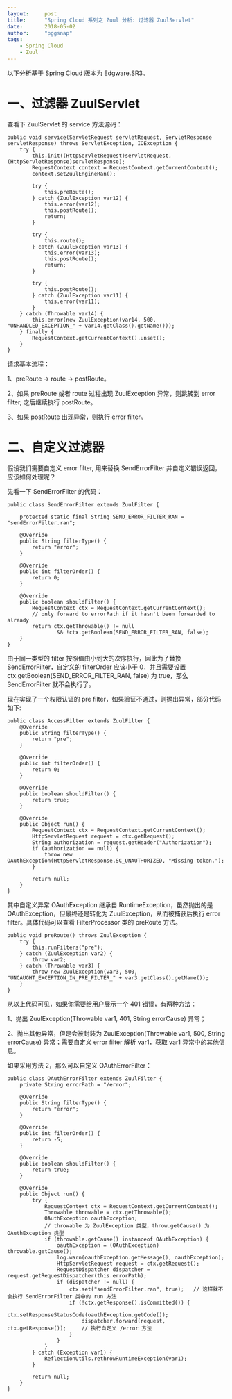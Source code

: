 ```yaml
---
layout:     post
title:      "Spring Cloud 系列之 Zuul 分析: 过滤器 ZuulServlet"
date:       2018-05-02
author:     "pggsnap"
tags:
    - Spring Cloud
    - Zuul
---
```


以下分析基于 Spring Cloud 版本为 Edgware.SR3。

# 一、过滤器 ZuulServlet

查看下 ZuulServlet 的 service 方法源码：
```
public void service(ServletRequest servletRequest, ServletResponse servletResponse) throws ServletException, IOException {
    try {
        this.init((HttpServletRequest)servletRequest, (HttpServletResponse)servletResponse);
        RequestContext context = RequestContext.getCurrentContext();
        context.setZuulEngineRan();

        try {
            this.preRoute();
        } catch (ZuulException var12) {
            this.error(var12);
            this.postRoute();
            return;
        }

        try {
            this.route();
        } catch (ZuulException var13) {
            this.error(var13);
            this.postRoute();
            return;
        }

        try {
            this.postRoute();
        } catch (ZuulException var11) {
            this.error(var11);
        }
    } catch (Throwable var14) {
        this.error(new ZuulException(var14, 500, "UNHANDLED_EXCEPTION_" + var14.getClass().getName()));
    } finally {
        RequestContext.getCurrentContext().unset();
    }
}
```

请求基本流程：

1、preRoute -> route -> postRoute。

2、如果 preRoute 或者 route 过程出现 ZuulException 异常，则跳转到 error filter, 之后继续执行 postRoute。

3、如果 postRoute 出现异常，则执行 error filter。

# 二、自定义过滤器

假设我们需要自定义 error filter, 用来替换 SendErrorFilter 并自定义错误返回，应该如何处理呢？

先看一下 SendErrorFilter 的代码：
```
public class SendErrorFilter extends ZuulFilter {

	protected static final String SEND_ERROR_FILTER_RAN = "sendErrorFilter.ran";

	@Override
	public String filterType() {
		return "error";
	}

	@Override
	public int filterOrder() {
		return 0;
	}

	@Override
	public boolean shouldFilter() {
		RequestContext ctx = RequestContext.getCurrentContext();
		// only forward to errorPath if it hasn't been forwarded to already
		return ctx.getThrowable() != null
				&& !ctx.getBoolean(SEND_ERROR_FILTER_RAN, false);
	}
}
```

由于同一类型的 filter 按照值由小到大的次序执行，因此为了替换 SendErrorFilter，自定义的 filterOrder 应该小于 0，并且需要设置 ctx.getBoolean(SEND_ERROR_FILTER_RAN, false) 为 true，那么 SendErrorFilter 就不会执行了。

现在实现了一个权限认证的 pre filter，如果验证不通过，则抛出异常，部分代码如下:
```
public class AccessFilter extends ZuulFilter {
    @Override
    public String filterType() {
        return "pre";
    }

    @Override
    public int filterOrder() {
        return 0;
    }

    @Override
    public boolean shouldFilter() {
        return true;
    }

    @Override
    public Object run() {
        RequestContext ctx = RequestContext.getCurrentContext();
        HttpServletRequest request = ctx.getRequest();
        String authorization = request.getHeader("Authorization");
        if (authorization == null) {
            throw new OAuthException(HttpServletResponse.SC_UNAUTHORIZED, "Missing token.");
        }

        return null;
    }
}
```

其中自定义异常 OAuthException 继承自 RuntimeException，虽然抛出的是 OAuthException，但最终还是转化为 ZuulException，从而被捕获后执行 error filter。具体代码可以查看 FilterProcessor 类的 preRoute 方法。
```
public void preRoute() throws ZuulException {
    try {
        this.runFilters("pre");
    } catch (ZuulException var2) {
        throw var2;
    } catch (Throwable var3) {
        throw new ZuulException(var3, 500, "UNCAUGHT_EXCEPTION_IN_PRE_FILTER_" + var3.getClass().getName());
    }
}
```

从以上代码可见，如果你需要给用户展示一个 401 错误，有两种方法：

1、抛出 ZuulException(Throwable var1, 401, String errorCause) 异常；

2、抛出其他异常，但是会被封装为 ZuulException(Throwable var1, 500, String errorCause) 异常；需要自定义 error filter 解析 var1，获取 var1 异常中的其他信息。

如果采用方法 2，那么可以自定义 OAuthErrorFilter：
```
public class OAuthErrorFilter extends ZuulFilter {
    private String errorPath = "/error";

    @Override
    public String filterType() {
        return "error";
    }

    @Override
    public int filterOrder() {
        return -5;
    }

    @Override
    public boolean shouldFilter() {
        return true;
    }

    @Override
    public Object run() {
        try {
            RequestContext ctx = RequestContext.getCurrentContext();
            Throwable throwable = ctx.getThrowable();
            OAuthException oauthException;
            // throwable 为 ZuulException 类型，throw.getCause() 为 OAuthException 类型
            if (throwable.getCause() instanceof OAuthException) {
                oauthException = (OAuthException) throwable.getCause();
                log.warn(oauthException.getMessage(), oauthException);
                HttpServletRequest request = ctx.getRequest();
                RequestDispatcher dispatcher = request.getRequestDispatcher(this.errorPath);
                if (dispatcher != null) {
                    ctx.set("sendErrorFilter.ran", true);   // 这样就不会执行 SendErrorFilter 类中的 run 方法
                    if (!ctx.getResponse().isCommitted()) {
                        ctx.setResponseStatusCode(oauthException.getCode());
                        dispatcher.forward(request, ctx.getResponse());     // 执行自定义 /error 方法
                    }
                }
            }
        } catch (Exception var1) {
            ReflectionUtils.rethrowRuntimeException(var1);
        }

        return null;
    }
}
```
